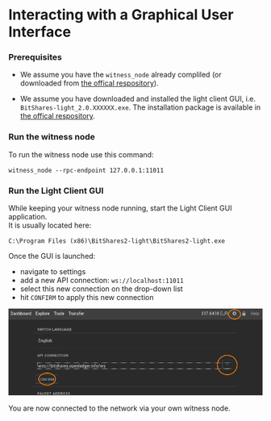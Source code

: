 # Interacting with a Graphical User Interface
### Prerequisites
* We assume  you have the `witness_node` already compliled (or downloaded from [the offical respository](https://github.com/bitshares/bitshares-2/releases/latest)).

* We assume you have downloaded and installed the light client GUI, i.e. `BitShares-light_2.0.XXXXXX.exe`. The installation package is available in [the offical respository](https://github.com/bitshares/bitshares-2/releases/latest).

### Run the witness node
To run the witness node use this command:
```
witness_node --rpc-endpoint 127.0.0.1:11011
```

### Run the Light Client GUI
While keeping your witness node running, start the Light Client GUI application.  
It is usually located here: 
```
C:\Program Files (x86)\BitShares2-light\BitShares2-light.exe
```

Once the GUI is launched: 
* navigate to settings 
* add a new API connection: `ws://localhost:11011`
* select this new connection on the drop-down list
* hit `CONFIRM` to apply this new connection

![](../../images/web-wallet-ws-config.png)

You are now connected to the network via your own witness node.

